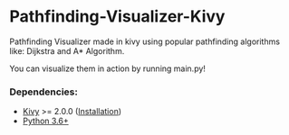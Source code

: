 # Pathfinding-Visualizer-Kivy

Pathfinding Visualizer made in kivy using popular pathfinding algorithms like: Dijkstra and A* Algorithm.

You can visualize them in action by running main.py!



### Dependencies:

- [Kivy](https://github.com/kivy/kivy) >= 2.0.0 ([Installation](https://kivy.org/doc/stable/gettingstarted/installation.html))
- [Python 3.6+](https://www.python.org/)
